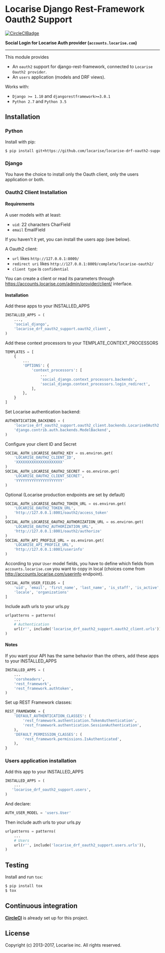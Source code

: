 # Locarise Django Rest-Framework Oauth2 Support

[![CircleCIBadge]](https://circleci.com/gh/locarise/locarise-drf-oauth2-support/tree/develop)

**Social Login for Locarise Auth provider (`accounts.locarise.com`)**

---

This module provides

* An `oauth2` support for django-rest-framework,
connected to `Locarise Oauth2 provider`.
* An `users` application (models and DRF views).

Works with:

* `Django >= 1.10` and `djangorestframework>=3.0.1`
* `Python 2.7` and `Python 3.5`

## Installation

### Python

Install with pip:

```bash
$ pip install git+https://github.com/locarise/locarise-drf-oauth2-support#egg=locarise-drf-oauth2-support==0.2.6
```

### Django

You have the choice to install only the Oauth client, only the users
application or both.

### Oauth2 Client Installation

#### Requirements

A user models with at least:
* `uid`: 22 characters CharField
* `email` EmailField

If you haven't it yet, you can install the users app (see below).

A Oauth2 client:
* `url` likes `http://127.0.0.1:8009/`
* `redirect uri` likes `http://127.0.0.1:8009/complete/locarise-oauth2/`
* `client type` is `confidential`

You can create a client or read its parameters through
https://accounts.locarise.com/admin/provider/client/ interface.

#### Installation

Add these apps to your INSTALLED_APPS

```python
INSTALLED_APPS = (
    ...,
    'social_django',
    'locarise_drf_oauth2_support.oauth2_client',
)
```

Add these context processors to your TEMPLATE_CONTEXT_PROCESSORS

```python
TEMPLATES = [
    {
        ...
        'OPTIONS': {
            'context_processors': [
                ...
                'social_django.context_processors.backends',
                'social_django.context_processors.login_redirect',
            ],
        },
    }
]
```

Set Locarise authentication backend:

```python
AUTHENTICATION_BACKENDS = (
    'locarise_drf_oauth2_support.oauth2_client.backends.LocariseOAuth2',
    'django.contrib.auth.backends.ModelBackend',
)
```

Configure your client ID and Secret

```python
SOCIAL_AUTH_LOCARISE_OAUTH2_KEY = os.environ.get(
    'LOCARISE_OAUTH2_CLIENT_ID',
    'XXXXXXXXXXXXXXXXXXXXX'
)
SOCIAL_AUTH_LOCARISE_OAUTH2_SECRET = os.environ.get(
    'LOCARISE_OAUTH2_CLIENT_SECRET',
    'YYYYYYYYYYYYYYYYYYYYY'
)
```

Optional (Locarise production endpoints are set by default)

```python
SOCIAL_AUTH_LOCARISE_OAUTH2_TOKEN_URL = os.environ.get(
    'LOCARISE_OAUTH2_TOKEN_URL',
    'http://127.0.0.1:8001/oauth2/access_token'
)
SOCIAL_AUTH_LOCARISE_OAUTH2_AUTHORIZATION_URL = os.environ.get(
    'LOCARISE_OAUTH2_AUTHORIZATION_URL',
    'http://127.0.0.1:8001/oauth2/authorize'
)
SOCIAL_AUTH_API_PROFILE_URL = os.environ.get(
    'LOCARISE_API_PROFILE_URL',
    'http://127.0.0.1:8001/userinfo'
)
```

According to your `User` model fields, you have to define which fields from
`accounts.locarise.com` you want to copy in local (choices come from
http://accounts.locarise.com/userinfo endpoint).

```python
SOCIAL_AUTH_USER_FIELDS = [
    'uid', 'email', 'first_name', 'last_name', 'is_staff', 'is_active',
    'locale', 'organizations'
]
```

Include auth urls to your urls.py

```python
urlpatterns = patterns(
    ...
    # Authentication
    url(r'', include('locarise_drf_oauth2_support.oauth2_client.urls')),
)
```

#### Notes

If you want your API has the same behavior than the others, add these apps
to your INSTALLED_APPS

```python
INSTALLED_APPS = (
    ...
    'corsheaders',
    'rest_framework',
    'rest_framework.authtoken',
)
```

Set up REST Framework classes:

```python
REST_FRAMEWORK = {
    'DEFAULT_AUTHENTICATION_CLASSES': (
        'rest_framework.authentication.TokenAuthentication',
        'rest_framework.authentication.SessionAuthentication',
    ),
    'DEFAULT_PERMISSION_CLASSES': (
        'rest_framework.permissions.IsAuthenticated',
    ),
}
```

### Users application installation

Add this app to your INSTALLED_APPS

```python
INSTALLED_APPS = (
    ...
   'locarise_drf_oauth2_support.users',
)
```

And declare:

```python
AUTH_USER_MODEL = 'users.User'
```

Then include auth urls to your urls.py

```python
urlpatterns = patterns(
    ...
    # Users
    url(r'', include('locarise_drf_oauth2_support.users.urls')),
)
```

## Testing

Install and run `tox`:

``` sh
$ pip install tox
$ tox
```


## Continuous integration

**[CircleCI](https://circleci.com/dashboard)** is already set up for
this project.

## License

Copyright (c) 2013-2017, Locarise inc.
All rights reserved.


[CircleCIBadge]: https://circleci.com/gh/locarise/locarise-drf-oauth2-support/tree/develop.svg?style=svg
